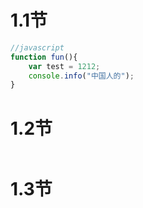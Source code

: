# 1.1节

```javascript
//javascript
function fun(){
    var test = 1212;
    console.info("中国人的");
}
```

# 1.2节

```java

```



# 1.3节



